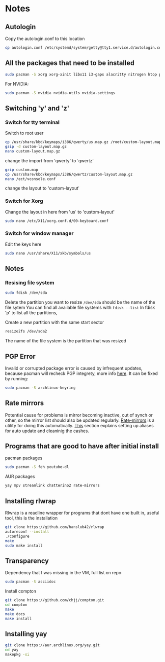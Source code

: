 # Notes

## Autologin
Copy the autologin.conf to this location
```sh
cp autologin.conf /etc/systemd/system/getty@tty1.service.d/autologin.conf
```
## All the packages that need to be installed
```sh
sudo pacman -S xorg xorg-xinit libx11 i3-gaps alacritty nitrogen htop polybar nnn
```
For NVIDIA:
```sh
sudo pacman -S nvidia nvidia-utils nvidia-settings
```
## Switching 'y' and 'z'
### Switch for tty terminal
Switch to root user
```sh
cp /usr/share/kbd/keymaps/i386/qwerty/us.map.gz /root/custom-layout.map.gz
gzip -d custom-layout.map.gz
nano custom-layout.map.gz
```
change the import from 'qwerty' to 'qwertz'
```sh
gzip custom.map
cp /usr/share/kbd/keymaps/i386/qwertz/custom-layout.map.gz
nano /ect/vconsole.conf
```
change the layout to 'custom-layout'

### Switch for Xorg
Change the layout in here from 'us' to 'custom-layout'
```sh
sudo nano /etc/X11/xorg.conf.d/00-keyboard.conf
```

### Switch for window manager
Edit the keys here
```sh
sudo nano /usr/share/X11/xkb/symbols/us
```
## Notes
### Resising file system
```sh
sudo fdisk /dev/sda
```
Delete the partition you want to resize
`/dev/sda` should be the name of the file sytem
You can find all available file systems with `fdisk --list`
In fdisk 'p' to list all the partitions, 

Create a new partition with the same start sector
```sh
resize2fs /dev/sda2
```
The name of the file system is the partition that was resized
## PGP Error
Invalid or corrupted package error is caused by infrequent updates, because pacman will recheck PGP integrety, more info [here](https://wiki.archlinux.org/title/Pacman#.22Failed_to_commit_transaction_.28invalid_or_corrupted_package.29.22_error).
It can be fixed by running:
```bash
sudo pacman -S archlinux-keyring
```

## Rate mirrors
Potential cause for problems is mirror becoming inactive, out of synch or other, so the mirror list should also be updated regularly. [Rate-mirrors](https://github.com/westandskif/rate-mirrors) is a utility for doing this automatically. [This](https://github.com/westandskif/rate-mirrors#example-of-everyday-use-on-arch-linux) section explains setting up aliases for auto update and cleaninig the cashes.
## Programs that are good to have after initial install
pacman packages
```sh
sudo pacman -S feh youtube-dl
```
AUR packages
```sh
yay mpv streamlink chatterino2 rate-mirrors
```
## Installing rlwrap
Rlwrap is a readline wrapper for programs that dont have one built in, useful tool, this is the installation
```sh
git clone https://github.com/hanslub42/rlwrap
autoreconf --install
./configure
make
sudo make install
```
## Transparency
Dependency that I was missing in the VM, full list on repo
```sh
sudo pacman -S asciidoc
```

Install compton
```sh
git clone https://github.com/chjj/compton.git
cd compton
make
make docs
make install
```
## Installing yay

```sh
git clone https://aur.archlinux.org/yay.git
cd yay
makepkg -si
```
